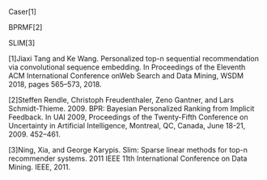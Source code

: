 Caser[1]

BPRMF[2]

SLIM[3]

[1]Jiaxi Tang and Ke Wang. Personalized top-n sequential recommendation via convolutional sequence embedding. In Proceedings of the Eleventh ACM International Conference onWeb Search and Data Mining, WSDM 2018, pages 565–573, 2018.

[2]Steffen Rendle, Christoph Freudenthaler, Zeno Gantner, and Lars Schmidt-Thieme. 2009. BPR: Bayesian Personalized Ranking from Implicit Feedback. In UAI 2009, Proceedings of the Twenty-Fifth Conference on Uncertainty in Artificial Intelligence, Montreal, QC, Canada, June 18-21, 2009. 452–461.

[3]Ning, Xia, and George Karypis. Slim: Sparse linear methods for top-n recommender systems. 2011 IEEE 11th International Conference on Data Mining. IEEE, 2011.
